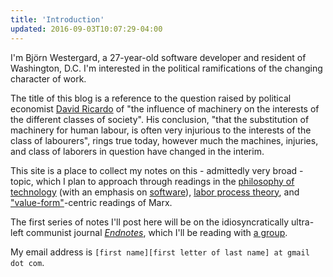 ```yaml
---
title: 'Introduction'
updated: 2016-09-03T10:07:29-04:00
---
```


I'm Björn Westergard, a 27-year-old software developer and resident of Washington, D.C. I'm interested in the political ramifications of the changing character of work.

The title of this blog is a reference to the question raised by political economist [David Ricardo](http://www.econlib.org/library/Ricardo/ricP7.html#31.1) of "the influence of machinery on the interests of the different classes of society". His conclusion, "that the substitution of machinery for human labour, is often very injurious to the interests of the class of labourers", rings true today, however much the machines, injuries, and class of laborers in question have changed in the interim.

This site is a place to collect my notes on this - admittedly very broad - topic, which I plan to approach through readings in the [philosophy of technology](http://plato.stanford.edu/entries/technology/) (with an emphasis on [software](http://plato.stanford.edu/entries/computer-science/)), [labor process theory](https://en.wikipedia.org/wiki/Labor_process_theory), and ["value-form"](https://viewpointmag.com/2013/10/21/between-marx-marxism-and-marxisms-ways-of-reading-marxs-theory/)-centric readings of Marx.

The first series of notes I'll post here will be on the idiosyncratically ultra-left communist journal _[Endnotes](https://endnotes.org.uk/about)_, which I'll be reading with [a group](http://dc-endnotes.tumblr.com/).

My email address is `[first name][first letter of last name] at gmail dot com`.
